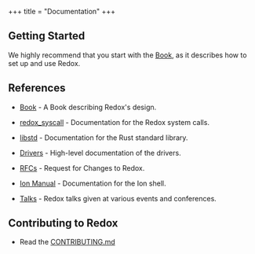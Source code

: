+++
title = "Documentation"
+++

## Getting Started

We highly recommend that you start with the [Book](https://doc.redox-os.org/book/), as it describes how to set up and use Redox.

## References

- [Book](https://doc.redox-os.org/book/) - A Book describing Redox's design.

- [redox_syscall](https://docs.rs/redox_syscall/latest/syscall/) - Documentation for the Redox system calls.

- [libstd](https://doc.rust-lang.org/stable/std/) - Documentation for the Rust standard library.

- [Drivers](https://gitlab.redox-os.org/redox-os/drivers/-/blob/master/README.md) - High-level documentation of the drivers.

- [RFCs](https://gitlab.redox-os.org/redox-os/rfcs) - Request for Changes to Redox.

- [Ion Manual](https://doc.redox-os.org/ion-manual/) - Documentation for the Ion shell.

- [Talks](/talks/) - Redox talks given at various events and conferences.

## Contributing to Redox

- Read the [CONTRIBUTING.md](https://gitlab.redox-os.org/redox-os/redox/-/blob/master/CONTRIBUTING.md)
